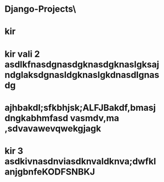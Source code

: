 # Django-Projects\
# kir
# kir vali 2 asdlkfnasdgnasdgknasdgknaslgksajndglaksdgnasldgknaslgkdnasdlgnasdg
# ajhbakdl;sfkbhjsk;ALFJBakdf,bmasjdngkabhmfasd vasmdv,ma ,sdvavawevqwekgjagk
# kir 3 asdkivnasdnviasdknvaldknva;dwfklanjgbnfeKODFSNBKJ